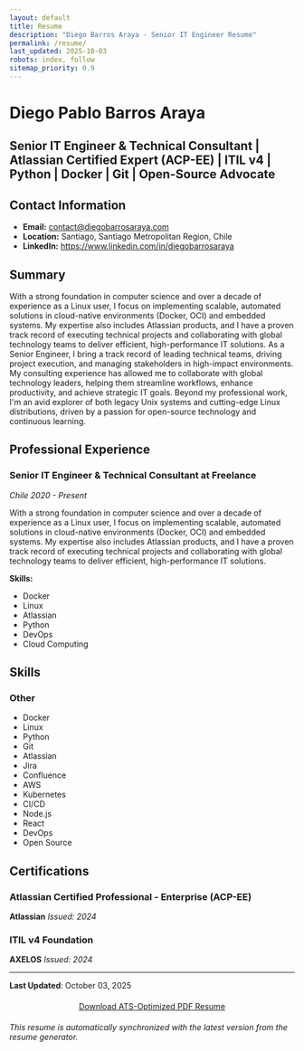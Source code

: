 ```yaml
---
layout: default
title: Resume
description: "Diego Barros Araya - Senior IT Engineer Resume"
permalink: /resume/
last_updated: 2025-10-03
robots: index, follow
sitemap_priority: 0.9
---
```


# Diego Pablo Barros Araya
## Senior IT Engineer & Technical Consultant | Atlassian Certified Expert (ACP-EE) | ITIL v4 | Python | Docker | Git | Open-Source Advocate

## Contact Information
- **Email:** contact@diegobarrosaraya.com
- **Location:** Santiago, Santiago Metropolitan Region, Chile
- **LinkedIn:** https://www.linkedin.com/in/diegobarrosaraya

## Summary
With a strong foundation in computer science and over a decade of experience as a Linux user, I focus on implementing scalable, automated solutions in cloud-native environments (Docker, OCI) and embedded systems. My expertise also includes Atlassian products, and I have a proven track record of executing technical projects and collaborating with global technology teams to deliver efficient, high-performance IT solutions. As a Senior Engineer, I bring a track record of leading technical teams, driving project execution, and managing stakeholders in high-impact environments. My consulting experience has allowed me to collaborate with global technology leaders, helping them streamline workflows, enhance productivity, and achieve strategic IT goals. Beyond my professional work, I'm an avid explorer of both legacy Unix systems and cutting-edge Linux distributions, driven by a passion for open-source technology and continuous learning.

## Professional Experience
### Senior IT Engineer & Technical Consultant at Freelance
*Chile*
*2020 - Present*

With a strong foundation in computer science and over a decade of experience as a Linux user, I focus on implementing scalable, automated solutions in cloud-native environments (Docker, OCI) and embedded systems. My expertise also includes Atlassian products, and I have a proven track record of executing technical projects and collaborating with global technology teams to deliver efficient, high-performance IT solutions.

**Skills:**
- Docker
- Linux
- Atlassian
- Python
- DevOps
- Cloud Computing

## Skills
### Other
- Docker
- Linux
- Python
- Git
- Atlassian
- Jira
- Confluence
- AWS
- Kubernetes
- CI/CD
- Node.js
- React
- DevOps
- Open Source

## Certifications
### Atlassian Certified Professional - Enterprise (ACP-EE)
**Atlassian**
*Issued: 2024*

### ITIL v4 Foundation
**AXELOS**
*Issued: 2024*

---

**Last Updated**: October 03, 2025

<div style="text-align: center; margin: 20px 0;">
<a href="https://raw.githubusercontent.com/DiegoBarrosA/diego-barros-resume-generator/main/docs/resume.pdf" 
   class="btn btn-primary" 
   target="_blank" 
   rel="noopener"
   download="diego-barros-resume.pdf">
   <i class="fa-solid fa-file-pdf"></i> Download ATS-Optimized PDF Resume
</a>
</div>

*This resume is automatically synchronized with the latest version from the resume generator.*
